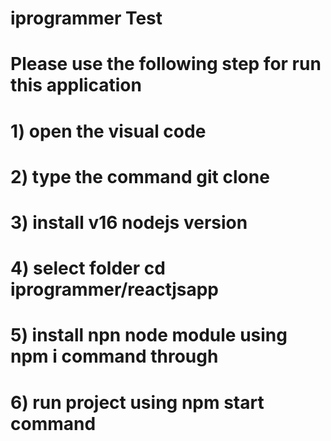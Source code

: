 # iprogrammer Test



# Please use the following step for run this application
# 1) open the visual code
# 2) type the command git clone <path>
# 3) install v16 nodejs version
# 4) select folder cd iprogrammer/reactjsapp
# 5) install npn node module using npm i command through
# 6) run project using npm start command
